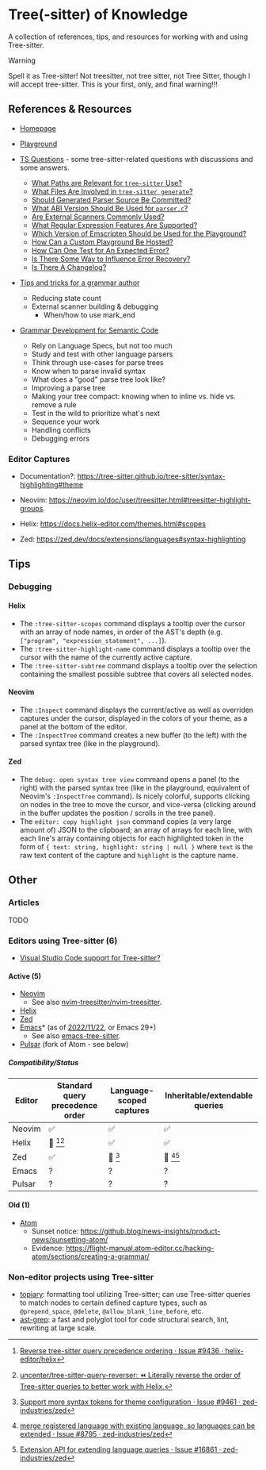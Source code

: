 # Tree(-sitter) of Knowledge

A collection of references, tips, and resources for working with and using Tree-sitter.

> [!WARNING]
> Spell it as Tree-sitter! Not treesitter, not tree sitter, not Tree Sitter, though I will accept tree-sitter. This is your first, only, and final warning!!!

## References & Resources

- [Homepage](https://tree-sitter.github.io/tree-sitter/)
- [Playground](https://tree-sitter.github.io/tree-sitter/playground)

- [TS Questions](https://github.com/sogaiu/ts-questions/) - some tree-sitter-related questions with discussions and some answers.
  - [What Paths are Relevant for `tree-sitter` Use?](https://github.com/sogaiu/ts-questions/blob/master/questions/what-paths-are-relevant/README.md)
  - [What Files Are Involved in `tree-sitter generate`?](https://github.com/sogaiu/ts-questions/blob/master/questions/generate-subcommand-files/README.md)
  - [Should Generated Parser Source Be Committed?](https://github.com/sogaiu/ts-questions/blob/master/questions/should-parser-source-be-committed/README.md)
  - [What ABI Version Should Be Used for `parser.c`?](https://github.com/sogaiu/ts-questions/blob/master/questions/what-abi-level-should-be-used/README.md)
  - [Are External Scanners Commonly Used?](https://github.com/sogaiu/ts-questions/blob/master/questions/are-external-scanners-common/README.md)
  - [What Regular Expression Features Are Supported?](https://github.com/sogaiu/ts-questions/blob/master/questions/what-regex-features-are-supported/README.md)
  - [Which Version of Emscripten Should be Used for the Playground?](https://github.com/sogaiu/ts-questions/blob/master/questions/which-version-of-emscripten-should-be-used-for-the-playground/README.md)
  - [How Can a Custom Playground Be Hosted?](https://github.com/sogaiu/ts-questions/blob/master/questions/how-can-a-custom-playground-be-hosted/README.md)
  - [How Can One Test for An Expected Error?](https://github.com/sogaiu/ts-questions/blob/master/questions/how-to-test-for-an-expected-error/README.md)
  - [Is There Some Way to Influence Error Recovery?](https://github.com/sogaiu/ts-questions/blob/master/questions/is-there-some-way-to-influence-error-recovery/README.md)
  - [Is There A Changelog?](https://github.com/sogaiu/ts-questions/blob/master/questions/is-there-a-changelog/README.md)
- [Tips and tricks for a grammar author](https://github.com/tree-sitter/tree-sitter/wiki/Tips-and-Tricks-for-a-grammar-author)
  - Reducing state count
  - External scanner building & debugging
    - When/how to use mark_end
- [Grammar Development for Semantic Code](https://github.com/github/semantic/blob/main/docs/grammar-development-guide.md)
  - Rely on Language Specs, but not too much
  - Study and test with other language parsers
  - Think through use-cases for parse trees
  - Know when to parse invalid syntax
  - What does a "good" parse tree look like?
  - Improving a parse tree
  - Making your tree compact: knowing when to inline vs. hide vs. remove a rule
  - Test in the wild to prioritize what's next
  - Sequence your work
  - Handling conflicts
  - Debugging errors

### Editor Captures

- Documentation?: https://tree-sitter.github.io/tree-sitter/syntax-highlighting#theme

- Neovim: https://neovim.io/doc/user/treesitter.html#treesitter-highlight-groups.
- Helix: https://docs.helix-editor.com/themes.html#scopes
- Zed: https://zed.dev/docs/extensions/languages#syntax-highlighting

## Tips

### Debugging

#### Helix

- The `:tree-sitter-scopes` command displays a tooltip over the cursor with an array of node names, in order of the AST's depth (e.g. `["program", "expression_statement", ...]`).
- The `:tree-sitter-highlight-name` command displays a tooltip over the cursor with the name of the currently active capture.
- The `:tree-sitter-subtree` command displays a tooltip over the selection containing the smallest possible subtree that covers all selected nodes.

#### Neovim

- The `:Inspect` command displays the current/active as well as overriden captures under the cursor, displayed in the colors of your theme, as a panel at the bottom of the editor.
- The `:InspectTree` command creates a new buffer (to the left) with the parsed syntax tree (like in the playground).

#### Zed

- The `debug: open syntax tree view` command opens a panel (to the right) with the parsed syntax tree (like in the playground, equivalent of Neovim's `:InspectTree` command). Is nicely colorful, supports clicking on nodes in the tree to move the cursor, and vice-versa (clicking around in the buffer updates the position / scrolls in the tree panel).
- The `editor: copy highlight json` command copies (a very large amount of) JSON to the clipboard; an array of arrays for each line, with each line's array containing objects for each highlighted token in the form of `{ text: string, highlight: string | null }` where `text` is the raw text content of the capture and `highlight` is the capture name.

## Other

### Articles

TODO

### Editors using Tree-sitter (6)

- [Visual Studio Code support for Tree-sitter?](https://github.com/microsoft/vscode/issues/50140)

#### Active (5)

- [Neovim](https://neovim.io/)
  - See also [nvim-treesitter/nvim-treesitter](https://github.com/nvim-treesitter/nvim-treesitter).
- [Helix](https://helix-editor.com/)
- [Zed](https://zed.dev/)
- [Emacs](https://www.gnu.org/software/emacs/)\* (as of [2022/11/22](https://lists.gnu.org/archive/html/emacs-devel/2022-11/msg01443.html), or Emacs 29+)
  - See also [emacs-tree-sitter](https://emacs-tree-sitter.github.io/).
- [Pulsar](https://pulsar-edit.dev/) (fork of Atom - see below)

##### Compatibility/Status

| Editor | Standard query precedence order | Language-scoped captures | Inheritable/extendable queries |
| ------ | ------------------------------- | ------------------------ | ------------------------------ |
| Neovim | ✅                              | ✅                       | ✅                             |
| Helix  | 🚫 [^1][^2]                     | ✅                       | ✅                             |
| Zed    | ✅                              | 🚫 [^3]                  | 🚫 [^4][^5]                    |
| Emacs  | ?                               | ?                        | ?                              |
| Pulsar | ?                               | ?                        | ?                              |

#### Old (1)

- [Atom](https://atom-editor.cc)
  - Sunset notice: https://github.blog/news-insights/product-news/sunsetting-atom/
  - Evidence: https://flight-manual.atom-editor.cc/hacking-atom/sections/creating-a-grammar/

### Non-editor projects using Tree-sitter

- [topiary](https://topiary.tweag.io/): formatting tool utilizing Tree-sitter; can use Tree-sitter queries to match nodes to certain defined capture types, such as `@prepend_space`, `@delete`, `@allow_blank_line_before`, etc.
- [ast-grep](https://ast-grep.github.io/): a fast and polyglot tool for code structural search, lint, rewriting at large scale.

[^1]: [Reverse tree-sitter query precedence ordering · Issue #9436 · helix-editor/helix](https://github.com/helix-editor/helix/issues/9436)
[^2]: [uncenter/tree-sitter-query-reverser: ⏪ Literally reverse the order of Tree-sitter queries to better work with Helix.](https://github.com/uncenter/tree-sitter-query-reverser)
[^3]: [Support more syntax tokens for theme configuration · Issue #9461 · zed-industries/zed](https://github.com/zed-industries/zed/issues/9461#issuecomment-2480340039)
[^4]: [merge registered language with existing language, so languages can be extended · Issue #8795 · zed-industries/zed](https://github.com/zed-industries/zed/issues/8795)
[^5]: [Extension API for extending language queries · Issue #16861 · zed-industries/zed](https://github.com/zed-industries/zed/issues/16861)
